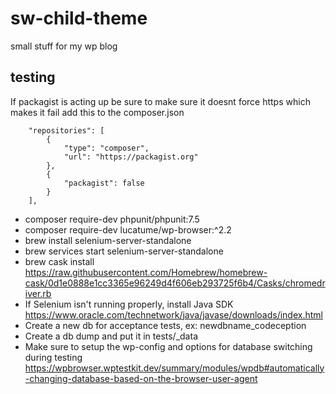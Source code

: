 # sw-child-theme

small stuff for my wp blog

## testing

If packagist is acting up be sure to
make sure it doesnt force https which makes it fail
add this to the composer.json

```
    "repositories": [
        {
            "type": "composer",
            "url": "https://packagist.org"
        },
        {
            "packagist": false
        }
    ],
```

- composer require-dev phpunit/phpunit:7.5
- composer require-dev lucatume/wp-browser:^2.2
- brew install selenium-server-standalone
- brew services start selenium-server-standalone
- brew cask install https://raw.githubusercontent.com/Homebrew/homebrew-cask/0d1e0888e1cc3365e96249d4f606eb293725f6b4/Casks/chromedriver.rb
- If Selenium isn't running properly, install Java SDK https://www.oracle.com/technetwork/java/javase/downloads/index.html
- Create a new db for acceptance tests, ex: newdbname_codeception
- Create a db dump and put it in tests/\_data
- Make sure to setup the wp-config and options for database switching during testing https://wpbrowser.wptestkit.dev/summary/modules/wpdb#automatically-changing-database-based-on-the-browser-user-agent

